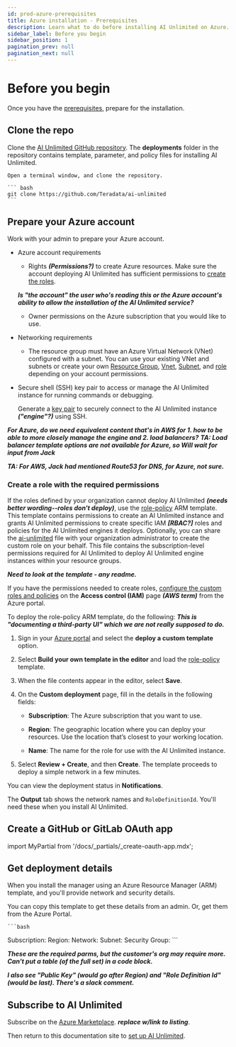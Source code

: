 ```yaml
---
id: prod-azure-prerequisites
title: Azure installation - Prerequisites
description: Learn what to do before installing AI Unlimited on Azure.
sidebar_label: Before you begin
sidebar_position: 1
pagination_prev: null
pagination_next: null
---
```


# Before you begin

Once you have the [prerequisites](/docs/install-ai-unlimited/index.md#prerequisites), prepare for the installation.


## Clone the repo

Clone the [AI Unlimited GitHub repository](https://github.com/Teradata/ai-unlimited). The **deployments** folder in the repository contains template, parameter, and policy files for installing AI Unlimited. 

	Open a terminal window, and clone the repository. 

    ``` bash
    git clone https://github.com/Teradata/ai-unlimited
    ```

## Prepare your Azure account

Work with your admin to prepare your Azure account.

-  Azure account requirements 

    - Rights ***(Permissions?)*** to create Azure resources. Make sure the account deploying AI Unlimited has sufficient permissions to [create the roles](/docs/install-ai-unlimited/production/Azure/before-you-begin/prod-azure-create-custom-role.md).
	
	***Is "the account" the user who's reading this or the Azure account's ability to allow the installation of the AI Unlimited service?*** 

    - Owner permissions on the Azure subscription that you would like to use. 

- Networking requirements 

    - The resource group must have an Azure Virtual Network (VNet) configured with a subnet. You can use your existing VNet and subnets or create your own [Resource Group](https://learn.microsoft.com/en-us/azure/azure-resource-manager/management/manage-resource-groups-portal), [Vnet](https://learn.microsoft.com/en-us/azure/virtual-network/quick-create-portal), [Subnet](https://learn.microsoft.com/en-us/azure/virtual-network/virtual-network-manage-subnet?tabs=azure-portal), and [role](https://learn.microsoft.com/en-us/azure/role-based-access-control/custom-roles) depending on your account permissions.  

- Secure shell (SSH) key pair to access or manage the AI Unlimited instance for running commands or debugging.

    Generate a [key pair](https://learn.microsoft.com/en-us/azure/virtual-machines/linux/mac-create-ssh-keys) to securely connect to the AI Unlimited instance ***("engine"?)*** using SSH.

***For Azure, do we need equivalent content that's in AWS for 1. how to be able to more closely manage the engine and 2. load balancers?*** ***TA: Load balancer template options are not available for Azure, so Will wait for input from Jack***

***TA: For AWS, Jack had mentioned Route53 for DNS, for Azure, not sure.***

### Create a role with the required permissions	

If the roles defined by your organization cannot deploy AI Unlimited ***(needs better wording--roles don't deploy)***, use the [role-policy](https://github.com/Teradata/ai-unlimited/blob/develop/deployments/azure/role-policy.json) ARM template. This template contains permissions to create an AI Unlimited instance and grants AI Unlimited permissions to create specific IAM ***[RBAC?]*** roles and policies for the AI Unlimited engines it deploys. Optionally, you can share the [ai-unlimited](https://github.com/Teradata/ai-unlimited/blob/develop/deployments/azure/policies/ai-unlimited.json) file with your organization administrator to create the custom role on your behalf. This file contains the subscription-level permissions required for AI Unlimited to deploy AI Unlimited engine instances within your resource groups.

***Need to look at the template - any readme.***

If you have the permissions needed to create roles, [configure the custom roles and policies](https://learn.microsoft.com/en-us/azure/role-based-access-control/custom-roles-portal) on the **Access control (IAM)** page ***(AWS term)*** from the Azure portal.

To deploy the role-policy ARM template, do the following: ***This is "documenting a third-party UI" which we are not really supposed to do.***

1. Sign in your [Azure portal](https://portal.azure.com) and select the **deploy a custom template** option. 

2. Select **Build your own template in the editor** and load the [role-policy](https://github.com/Teradata/ai-unlimited/blob/develop/deployments/azure/role-policy.json) template.

3. When the file contents appear in the editor, select **Save**. 

4. On the **Custom deployment** page, fill in the details in the following fields: 

    - **Subscription**: The Azure subscription that you want to use. 

    - **Region**: The geographic location where you can deploy your resources. Use the location that’s closest to your working location. 

    - **Name**: The name for the role for use with the AI Unlimited instance.

5. Select **Review + Create**, and then **Create**. The template proceeds to deploy a simple network in a few minutes.  

You can view the deployment status in **Notifications**.

The **Output** tab shows the network names and `RoleDefinitionId`. You'll need these when you install AI Unlimited. 


## Create a GitHub or GitLab OAuth app

import MyPartial from '/docs/_partials/_create-oauth-app.mdx';

<MyPartial />


## Get deployment details

When you install the manager using an Azure Resource Manager (ARM) template, and you'll provide network and security details. 

You can copy this template to get these details from an admin. Or, get them from the Azure Portal.

	```bash
Subscription: 
Region: 
Network:
Subnet: 
Security Group:
	```

***These are the required parms, but the customer's org may require more. Can't put a table (of the full set) in a code block.***

***I also see "Public Key" (would go after Region) and "Role Definition Id" (would be last). There's a slack comment.***


## Subscribe to AI Unlimited

Subscribe on the [Azure Marketplace](https://azuremarketplace.microsoft.com/en-us/). ***replace w/link to listing***. 

Then return to this documentation site to [set up AI Unlimited](/docs/install-ai-unlimited/setup-ai-unlimited.md).

